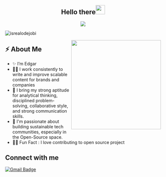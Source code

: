 <h2 align="center">Hello there<img src = "https://raw.githubusercontent.com/MartinHeinz/MartinHeinz/master/wave.gif" width = 30px></h2>

<!-- Animation Typing -->

<p align="center">
  <a href="https://github.com/DenverCoder1/readme-typing-svg"><img src="https://readme-typing-svg.herokuapp.com?font=Fira+Code&pause=1100&width=500&lines=I'm+Edgar.;I'm+a+Software+Developer,+technical+writer;"></a>
</p>

<!-- Animation Typing: END -->


<!-- Profile Views -->

<p align="left">
  <img src="https://komarev.com/ghpvc/?username=Ruth-ikegah&label=Profile%20views&color=0e75b6&style=flat" alt="isrealodejobi" />
</p>

<!-- Profile Views: END -->



<!--Image Gif-->
<img  src="https://user-images.githubusercontent.com/105108549/190127191-945c97b4-f2e8-47fe-b1da-ff678d31c0ed.gif" height="290px" align="right" />

<!-- About me section -->

<h2>⚡️ About Me</h2>

<ul>
  <li>✨ I’m Edgar </li>
  
  <li>👨‍💻 I work consistently to write and improve scalable content for brands and companies</li>
  
  <li>🔭  I bring my strong aptitude for analytical thinking, disciplined problem-solving, collaborative style, and strong communication skills.</a>
  
  <li>💬 I'm passionate about building sustainable tech communities, especially in the Open-Source space.</li>
  
  <li>🎉🌱 Fun Fact : I love contributing to open source project</li>
</ul>

<!-- About me section: END -->

<!-- Conecct section -->

<h2>Connect with me</h3>
    <p>
      <!--
        //<a href="https://www.linkedin.com/in/ruth-ikegah/"><img src="https://img.shields.io/badge/-Ruth%20Ikegah%20-blue?style=plastic&amp;labelColor=blue&amp;logo=LinkedIn&amp;link=www.linkedin.com/in/adeoluwa-agbakosi-687023219" alt="LinkedIn Badge"></a> 
       <a href="https://twitter.com/IkegahRuth/"><img src="https://img.shields.io/badge/-IkegahRuth-informational?style=plastic&amp;labelColor=informational&amp;logo=Twitter&amp;link=https://twitter.com/Dev_180Memes" alt="Twitter Badge"></a>
      -->
        <a href="mailto:ocheriel8@gmail.com"><img src="https://img.shields.io/badge/-Edgar-fff?style=plastic&amp;labelColor=fff&amp;logo=Gmail&amp;link=mailto:ochibaedgar@gmail.com" alt="Gmail Badge"></a>
   </p>
   
 <!-- Conecct section: END -->


<!-- Github Stats -->

<!--
## :fire: Github Stats


<p>&nbsp;<img align="center" src="https://github-readme-stats.vercel.app/api?username=Ruth-ikegah&show_icons=true&locale=en&theme=tokyonight" alt="Ruth-ikegah" /></p>

<p><img align="center" src="https://github-readme-streak-stats.herokuapp.com/?user=Ruth-ikegah&&theme=tokyonight" alt="Ruth-ikegah" /></p>


<!-- Github Stats: END -->

<!--
**You can check out my blog here**
- [My blog](https://cakebaby.dev/)

<p align="left">
  <img src="https://komarev.com/ghpvc/?username=Ruth-ikegah&label=Profile%20views&color=0e75b6&style=flat" alt="isrealodejobi" />
</p>

### What I am listening to on Spotify now 🎧

[![spotify-github-profile](https://spotify-github-profile.vercel.app/api/view?uid=043eqk3md4yew2hbq11fld610&cover_image=true&theme=default&show_offline=false)](https://github.com/kittinan/spotify-github-profile)

-->
